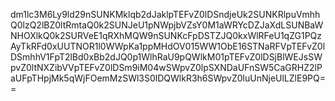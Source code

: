 dm1lc3M6Ly9ld29nSUNKMklqb2dJaklpTEFvZ0lDSndjeUk2SUNKRlpuVmhhQ0lzQ2lBZ0ltRmtaQ0k2SUNJeU1pNWpjbVZsY0M1aWRYcDZJaXdLSUNBaWNHOXlkQ0k2SURVeE1qRXhMQW9nSUNKcFpDSTZJQ0kxWlRFeU1qZG1PQzAyTkRFd0xUUTNOR1l0WWpKa1ppMHdOV015WW1ObE16STNaRFVpTEFvZ0lDSmhhV1FpT2lBd0xBb2dJQ0p1WlhRaU9pQWlkM01pTEFvZ0lDSjBlWEJsSWpvZ0ltNXZibVVpTEFvZ0lDSm9iM04wSWpvZ0lpSXNDaUFnSW5CaGRHZ2lPaUFpTHpjMk5qWjFOemMzSWl3S0lDQWlkR3h6SWpvZ0luUnNjeUlLZlE9PQ==
